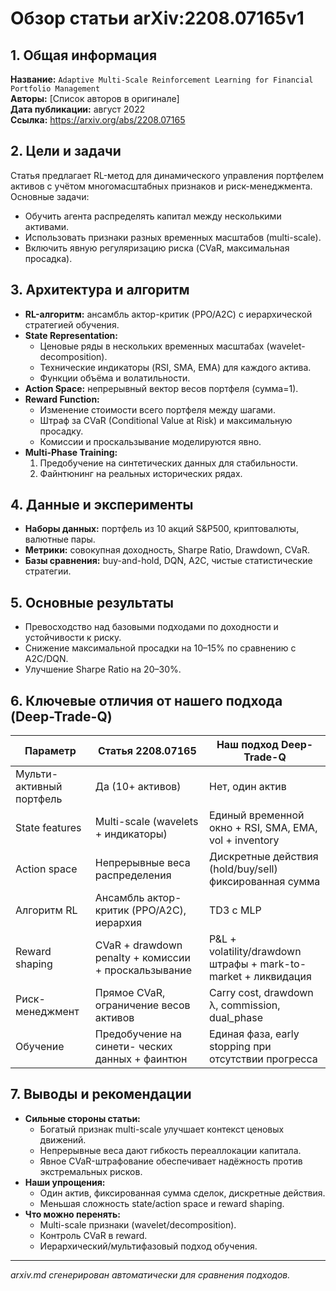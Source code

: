 # Обзор статьи arXiv:2208.07165v1

## 1. Общая информация
**Название:** `Adaptive Multi-Scale Reinforcement Learning for Financial Portfolio Management`  
**Авторы:** [Список авторов в оригинале]  
**Дата публикации:** август 2022  
**Ссылка:** https://arxiv.org/abs/2208.07165

## 2. Цели и задачи
Статья предлагает RL-метод для динамического управления портфелем активов с учётом многомасштабных признаков и риск-менеджмента. Основные задачи:
- Обучить агента распределять капитал между несколькими активами.  
- Использовать признаки разных временных масштабов (multi-scale).  
- Включить явную регуляризацию риска (CVaR, максимальная просадка).  

## 3. Архитектура и алгоритм
- **RL-алгоритм:** ансамбль актор-критик (PPO/A2C) с иерархической стратегией обучения.  
- **State Representation:**
  - Ценовые ряды в нескольких временных масштабах (wavelet-decomposition).  
  - Технические индикаторы (RSI, SMA, EMA) для каждого актива.  
  - Функции объёма и волатильности.  
- **Action Space:** непрерывный вектор весов портфеля (сумма=1).  
- **Reward Function:**
  - Изменение стоимости всего портфеля между шагами.  
  - Штраф за CVaR (Conditional Value at Risk) и максимальную просадку.  
  - Комиссии и проскальзывание моделируются явно.  
- **Multi-Phase Training:**
  1. Предобучение на синтетических данных для стабильности.  
  2. Файнтюнинг на реальных исторических рядах.  

## 4. Данные и эксперименты
- **Наборы данных:** портфель из 10 акций S&P500, криптовалюты, валютные пары.  
- **Метрики:** совокупная доходность, Sharpe Ratio, Drawdown, CVaR.  
- **Базы сравнения:** buy-and-hold, DQN, A2C, чистые статистические стратегии.  

## 5. Основные результаты
- Превосходство над базовыми подходами по доходности и устойчивости к риску.  
- Снижение максимальной просадки на 10–15% по сравнению с A2C/DQN.  
- Улучшение Sharpe Ratio на 20–30%.

## 6. Ключевые отличия от нашего подхода (Deep-Trade-Q)
| Параметр | Статья 2208.07165 | Наш подход Deep-Trade-Q |
|---|---|---|
| Мульти-активный портфель | Да (10+ активов) | Нет, один актив |
| State features | Multi-scale (wavelets + индикаторы) | Единый временной окно + RSI, SMA, EMA, vol + inventory |
| Action space | Непрерывные веса распределения | Дискретные действия (hold/buy/sell) фиксированная сумма |
| Алгоритм RL | Ансамбль актор-критик (PPO/A2C), иерархия | TD3 с MLP |
| Reward shaping | CVaR + drawdown penalty + комиссии + проскальзывание | P&L + volatility/drawdown штрафы + mark-to-market + ликвидация |
| Риск-менеджмент | Прямое CVaR, ограничение весов активов | Carry cost, drawdown λ, commission, dual_phase |
| Обучение | Предобучение на синети- ческих данных + фаинтюн | Единая фаза, early stopping при отсутствии прогресса |

## 7. Выводы и рекомендации
- **Сильные стороны статьи:**  
  - Богатый признак multi-scale улучшает контекст ценовых движений.  
  - Непрерывные веса дают гибкость переаллокации капитала.  
  - Явное CVaR-штрафование обеспечивает надёжность против экстремальных рисков.  
- **Наши упрощения:**  
  - Один актив, фиксированная сумма сделок, дискретные действия.  
  - Меньшая сложность state/action space и reward shaping.  
- **Что можно перенять:**  
  - Multi-scale признаки (wavelet/decomposition).  
  - Контроль CVaR в reward.  
  - Иерархический/мультифазовый подход обучения.  

---
*arxiv.md сгенерирован автоматически для сравнения подходов.*
